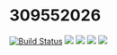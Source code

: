 # 309552026
[![Build Status](https://travis-ci.com/jordan0210/309552026.svg?branch=main)](https://travis-ci.com/jordan0210/309552026)
![](https://i.imgur.com/isOhSCQ.png)
![](https://i.imgur.com/d1E6Uc6.png)
![](https://i.imgur.com/LLLhSjP.png)
![](https://i.imgur.com/mnBWz9A.png)
